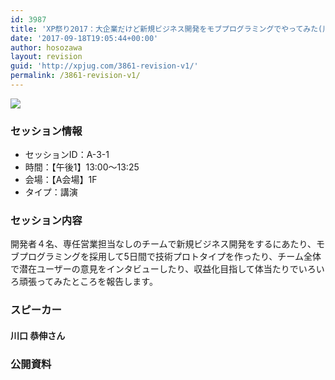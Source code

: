 ```yaml
---
id: 3987
title: 'XP祭り2017：大企業だけど新規ビジネス開発をモブプログラミングでやってみた(川口 恭伸さん)'
date: '2017-09-18T19:05:44+00:00'
author: hosozawa
layout: revision
guid: 'http://xpjug.com/3861-revision-v1/'
permalink: /3861-revision-v1/
---
```


![](http://xpjug.com/wp-content/uploads/2017/08/xp2017-sessioin-a3-1.png)

### セッション情報

- セッションID：A-3-1
- 時間：【午後1】13:00～13:25
- 会場：【A会場】1F
- タイプ：講演

### セッション内容

開発者４名、専任営業担当なしのチームで新規ビジネス開発をするにあたり、モブプログラミングを採用して5日間で技術プロトタイプを作ったり、チーム全体で潜在ユーザーの意見をインタビューしたり、収益化目指して体当たりでいろいろ頑張ってみたところを報告します。

### スピーカー

#### 川口 恭伸さん

### 公開資料

<script async="" class="speakerdeck-embed" data-id="a889d5f566e741ef938d0742ec44c97d" data-ratio="1.77777777777778" src="//speakerdeck.com/assets/embed.js"></script>